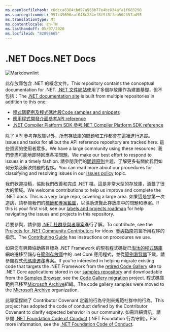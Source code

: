 ```yaml
---
ms.openlocfilehash: c6dcca8384cbd97a968b77e4bc834afa1f683298
ms.sourcegitcommit: 957c49696eaf048c284ef8f9f8ffeb562357ad95
ms.translationtype: MT
ms.contentlocale: zh-TW
ms.lasthandoff: 05/07/2020
ms.locfileid: "82895665"
---
```

# <a name="net-docs"></a><span data-ttu-id="c489f-101">.NET Docs</span><span class="sxs-lookup"><span data-stu-id="c489f-101">.NET Docs</span></span>

![Markdownlint](https://github.com/dotnet/docs/workflows/Markdownlint/badge.svg)

<span data-ttu-id="c489f-103">此存放庫包含 .NET 的概念文件。</span><span class="sxs-lookup"><span data-stu-id="c489f-103">This repository contains the conceptual documentation for .NET.</span></span> <span data-ttu-id="c489f-104">[.NET 文件網站](https://docs.microsoft.com/dotnet)使用了多個存放庫作為建置基礎，但不包括：</span><span class="sxs-lookup"><span data-stu-id="c489f-104">The [.NET documentation site](https://docs.microsoft.com/dotnet) is built from multiple repositories in addition to this one:</span></span>

- [<span data-ttu-id="c489f-105">程式碼範例及程式碼片段</span><span class="sxs-lookup"><span data-stu-id="c489f-105">Code samples and snippets</span></span>](https://github.com/dotnet/samples)
- [<span data-ttu-id="c489f-106">應用程式開發介面參考</span><span class="sxs-lookup"><span data-stu-id="c489f-106">API reference</span></span>](https://github.com/dotnet/dotnet-api-docs)
- [<span data-ttu-id="c489f-107">.NET Compiler Platform SDK 參考</span><span class="sxs-lookup"><span data-stu-id="c489f-107">.NET Compiler Platform SDK reference</span></span>](https://github.com/dotnet/roslyn-api-docs)

<span data-ttu-id="c489f-108">除了 API 參考存放庫以外，所有存放庫的問題和工作都會在這裡進行追蹤。</span><span class="sxs-lookup"><span data-stu-id="c489f-108">Issues and tasks for all but the API reference repository are tracked here.</span></span> <span data-ttu-id="c489f-109">這些資源的使用者眾多。</span><span class="sxs-lookup"><span data-stu-id="c489f-109">We have a large community using these resources.</span></span> <span data-ttu-id="c489f-110">我們會盡可能地即時回應各項問題。</span><span class="sxs-lookup"><span data-stu-id="c489f-110">We make our best effort to respond to issues in a timely fashion.</span></span> <span data-ttu-id="c489f-111">請參閱我們的[問題原則](issues-policy.md)主題，了解更多有關於我們如何分類及解決問題的程序。</span><span class="sxs-lookup"><span data-stu-id="c489f-111">You can read more about our procedures for classifying and resolving issues in our [Issues policy](issues-policy.md) topic.</span></span>

<span data-ttu-id="c489f-112">我們歡迎投稿，協助我們改善和完成 .NET 檔。這是非常大型的存放庫，涵蓋了很大的領域。</span><span class="sxs-lookup"><span data-stu-id="c489f-112">We welcome contributions to help us improve and complete the .NET docs. This is a very large repo, covering a large area.</span></span> <span data-ttu-id="c489f-113">如果這是您第一次造訪，請參閱我們的[標籤和專案藍圖](styleguide/labels-projects.md)，以協助流覽此存放庫中的問題和專案。</span><span class="sxs-lookup"><span data-stu-id="c489f-113">If this is your first visit, see our [labels and projects roadmap](styleguide/labels-projects.md) for help navigating the issues and projects in this repository.</span></span>

<span data-ttu-id="c489f-114">若要參與，請參閱 [.NET 社群參與者專案](https://github.com/dotnet/docs/projects/35)進行了解。</span><span class="sxs-lookup"><span data-stu-id="c489f-114">To contribute, see the [Projects for .NET Community Contributors](https://github.com/dotnet/docs/projects/35) for ideas.</span></span> <span data-ttu-id="c489f-115">[參與指南](CONTRIBUTING.md)包含所用程序的指示。</span><span class="sxs-lookup"><span data-stu-id="c489f-115">The [Contributing Guide](CONTRIBUTING.md) has instructions on procedures we use.</span></span>

<span data-ttu-id="c489f-116">如果您有興趣協助將目標為 .NET Framework 的現有程式碼從已[淘汰的程式碼庫](https://docs.microsoft.com/teamblog/msdn-code-gallery-retired)網站遷移至儲存在[範例存放庫](https://github.com/dotnet/samples)中的 .net Core 應用程式，並從[範例瀏覽器](https://docs.microsoft.com/samples/browse)下載，請參閱程式[代碼庫遷移](https://github.com/dotnet/docs/projects/88)專案。</span><span class="sxs-lookup"><span data-stu-id="c489f-116">If you're interested in helping migrate existing code that targets the .NET Framework from the [retired Code Gallery](https://docs.microsoft.com/teamblog/msdn-code-gallery-retired) site to .NET Core applications stored in our [samples repository](https://github.com/dotnet/samples) and downloadable from the [Samples Browser](https://docs.microsoft.com/samples/browse), see the [Code Gallery migration](https://github.com/dotnet/docs/projects/88) project.</span></span> <span data-ttu-id="c489f-117">程式碼庫範例已移至[Microsoft Archive](https://github.com/microsoftarchive?q=msdn-code-gallery)組織。</span><span class="sxs-lookup"><span data-stu-id="c489f-117">The code gallery samples were moved to the [Microsoft Archive](https://github.com/microsoftarchive?q=msdn-code-gallery) organization.</span></span>

<span data-ttu-id="c489f-118">此專案採納了 Contributor Covenant 定義的行為守則來規範社群中的行為。</span><span class="sxs-lookup"><span data-stu-id="c489f-118">This project has adopted the code of conduct defined by the Contributor Covenant to clarify expected behavior in our community.</span></span>
<span data-ttu-id="c489f-119">如需詳細資訊，請參閱 [.NET Foundation Code of Conduct](https://dotnetfoundation.org/code-of-conduct) (.NET Foundation 行為守則)。</span><span class="sxs-lookup"><span data-stu-id="c489f-119">For more information, see the [.NET Foundation Code of Conduct](https://dotnetfoundation.org/code-of-conduct).</span></span>
